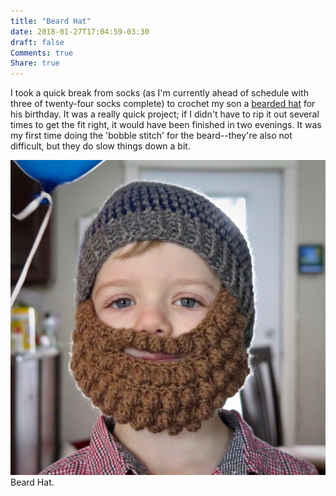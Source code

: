 ```yaml
---
title: "Beard Hat"
date: 2018-01-27T17:04:59-03:30
draft: false
Comments: true
Share: true
---
```


I took a quick break from socks (as I'm currently ahead of schedule with three of twenty-four socks complete) to crochet my son a [bearded hat](https://www.ravelry.com/patterns/library/bobble-bearded-beanie) for his birthday. It was a really quick project; if I didn't have to rip it out several times to get the fit right, it would have been finished in two evenings. It was my first time doing the 'bobble stitch' for the beard--they're also not difficult, but they do slow things down a bit.

![Photo](/post/beard_hat/beard_hat.jpg) Beard Hat.
